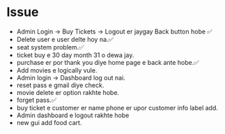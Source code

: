 # Issue

- Admin Login -> Buy Tickets -> Logout er jaygay Back button hobe ✅
- Delete user e user delte hoy na.✅
- seat system problem.✅
- ticket buy e 30 day month 31 o dewa jay.
- purchase er por thank you diye home page e back ante hobe.✅
- Add movies e logically vule.
- Admin login -> Dashboard log out nai.
- reset pass e gmail diye check.
- movie delete er option rakhte hobe.
- forget pass.✅	
- buy ticket e customer er name phone er upor customer info label add.
- Admin dashboard e logout rakhte hobe
- new gui add food cart.
